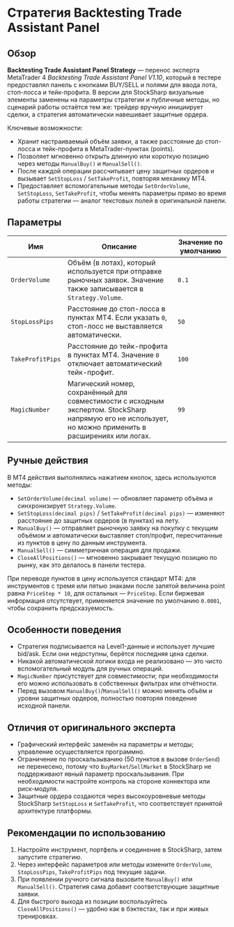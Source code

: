 # Стратегия Backtesting Trade Assistant Panel

## Обзор
**Backtesting Trade Assistant Panel Strategy** — перенос эксперта MetaTrader 4 *Backtesting Trade Assistant Panel V1.10*, который в тестере предоставлял панель с кнопками BUY/SELL и полями для ввода лота, стоп-лосса и тейк-профита. В версии для StockSharp визуальные элементы заменены на параметры стратегии и публичные методы, но сценарий работы остаётся тем же: трейдер вручную инициирует сделки, а стратегия автоматически навешивает защитные ордера.

Ключевые возможности:

- Хранит настраиваемый объём заявки, а также расстояние до стоп-лосса и тейк-профита в MetaTrader-пунктах (points).
- Позволяет мгновенно открыть длинную или короткую позицию через методы `ManualBuy()` и `ManualSell()`.
- После каждой операции рассчитывает цену защитных ордеров и вызывает `SetStopLoss` / `SetTakeProfit`, повторяя механику MT4.
- Предоставляет вспомогательные методы `SetOrderVolume`, `SetStopLoss`, `SetTakeProfit`, чтобы менять параметры прямо во время работы стратегии — аналог текстовых полей в оригинальной панели.

## Параметры
| Имя | Описание | Значение по умолчанию |
| --- | --- | --- |
| `OrderVolume` | Объём (в лотах), который используется при отправке рыночных заявок. Значение также записывается в `Strategy.Volume`. | `0.1` |
| `StopLossPips` | Расстояние до стоп-лосса в пунктах MT4. Если указать `0`, стоп-лосс не выставляется автоматически. | `50` |
| `TakeProfitPips` | Расстояние до тейк-профита в пунктах MT4. Значение `0` отключает автоматический тейк-профит. | `100` |
| `MagicNumber` | Магический номер, сохранённый для совместимости с исходным экспертом. StockSharp напрямую его не использует, но можно применить в расширениях или логах. | `99` |

## Ручные действия
В MT4 действия выполнялись нажатием кнопок, здесь используются методы:

- `SetOrderVolume(decimal volume)` — обновляет параметр объёма и синхронизирует `Strategy.Volume`.
- `SetStopLoss(decimal pips)` / `SetTakeProfit(decimal pips)` — изменяют расстояние до защитных ордеров (в пунктах) на лету.
- `ManualBuy()` — отправляет рыночную заявку на покупку с текущим объёмом и автоматически выставляет стоп/профит, пересчитанные из пунктов в цену по данным инструмента.
- `ManualSell()` — симметричная операция для продажи.
- `CloseAllPositions()` — мгновенно закрывает текущую позицию по рынку, как это делалось в панели тестера.

При переводе пунктов в цену используется стандарт MT4: для инструментов с тремя или пятью знаками после запятой величина point равна `PriceStep * 10`, для остальных — `PriceStep`. Если биржевая информация отсутствует, применяется значение по умолчанию `0.0001`, чтобы сохранить предсказуемость.

## Особенности поведения
- Стратегия подписывается на Level1-данные и использует лучшие bid/ask. Если они недоступны, берётся последняя цена сделки.
- Никакой автоматической логики входа не реализовано — это чисто вспомогательный модуль для ручных операций.
- `MagicNumber` присутствует для совместимости; при необходимости его можно использовать в собственных фильтрах или отчётности.
- Перед вызовом `ManualBuy()`/`ManualSell()` можно менять объём и уровни защитных ордеров, полностью повторяя поведение исходной панели.

## Отличия от оригинального эксперта
- Графический интерфейс заменён на параметры и методы; управление осуществляется программно.
- Ограничение по проскальзыванию (50 пунктов в вызове `OrderSend`) не перенесено, потому что `BuyMarket`/`SellMarket` в StockSharp не поддерживают явный параметр проскальзывания. При необходимости настройте контроль на стороне коннектора или риск-модуля.
- Защитные ордера создаются через высокоуровневые методы StockSharp `SetStopLoss` и `SetTakeProfit`, что соответствует принятой архитектуре платформы.

## Рекомендации по использованию
1. Настройте инструмент, портфель и соединение в StockSharp, затем запустите стратегию.
2. Через интерфейс параметров или методы измените `OrderVolume`, `StopLossPips`, `TakeProfitPips` под текущие задачи.
3. При появлении ручного сигнала вызовите `ManualBuy()` или `ManualSell()`. Стратегия сама добавит соответствующие защитные заявки.
4. Для быстрого выхода из позиции воспользуйтесь `CloseAllPositions()` — удобно как в бэктестах, так и при живых тренировках.
